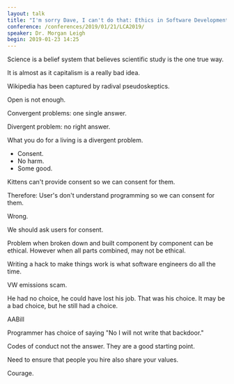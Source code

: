 ```yaml
---
layout: talk
title: "I'm sorry Dave, I can't do that: Ethics in Software Development"
conference: /conferences/2019/01/21/LCA2019/
speaker: Dr. Morgan Leigh
begin: 2019-01-23 14:25
---
```

Science is a belief system that believes scientific study is the one true way.

It is almost as it capitalism is a really bad idea.

Wikipedia has been captured by radival pseudoskeptics.

Open is not enough.

Convergent problems: one single answer.

Divergent problem: no right answer.

What you do for a living is a divergent problem.

* Consent.
* No harm.
* Some good.

Kittens can't provide consent so we can consent for them.

Therefore: User's don't understand programming so we can consent for them.

Wrong.

We should ask users for consent.

Problem when broken down and built component by component can be ethical.
However when all parts combined, may not be ethical.

Writing a hack to make things work is what software engineers do all the
time.

VW emissions scam.

He had no choice, he could have lost his job. That was his choice. It may be
a bad choice, but he still had a choice.

AABill

Programmer has choice of saying "No I will not write that backdoor."

Codes of conduct not the answer. They are a good starting point.

Need to ensure that people you hire also share your values.

Courage.
